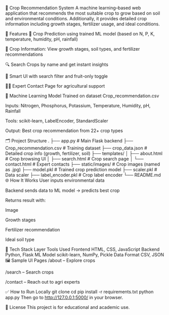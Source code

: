 🌱 Crop Recommendation System
A machine learning–based web application that recommends the most suitable crop to grow based on soil and environmental conditions. Additionally, it provides detailed crop information including growth stages, fertilizer usage, and ideal conditions.

🚀 Features
🌾 Crop Prediction using trained ML model (based on N, P, K, temperature, humidity, pH, rainfall)

📖 Crop Information: View growth stages, soil types, and fertilizer recommendations

🔍 Search Crops by name and get instant insights

🧠 Smart UI with search filter and fruit-only toggle

👨‍🌾 Expert Contact Page for agricultural support

🧠 Machine Learning Model
Trained on dataset Crop_recommendation.csv

Inputs: Nitrogen, Phosphorus, Potassium, Temperature, Humidity, pH, Rainfall

Tools: scikit-learn, LabelEncoder, StandardScaler

Output: Best crop recommendation from 22+ crop types

🗂 Project Structure
.
├── app.py                      # Main Flask backend
├── Crop_recommendation.csv    # Training dataset
├── crop_data.json             # Detailed crop info (growth, fertilizer, soil)
├── templates/
│   ├── about.html             # Crop browsing UI
│   ├── search.html            # Crop search page
│   └── contact.html           # Expert contacts
├── static/images/             # Crop images (named as <crop>.jpg)
├── model.pkl                  # Trained crop prediction model
├── scaler.pkl                 # Data scaler
├── label_encoder.pkl          # Crop label encoder
└── README.md
🌐 How It Works
User inputs environmental data

Backend sends data to ML model → predicts best crop

Returns result with:

Image

Growth stages

Fertilizer recommendation

Ideal soil type

🔧 Tech Stack
Layer	Tools Used
Frontend	HTML, CSS, JavaScript
Backend	Python, Flask
ML Model	scikit-learn, NumPy, Pickle
Data Format	CSV, JSON
🖼 Sample UI Pages
/about – Explore crops

/search – Search crops

/contact – Reach out to agri experts

✅ How to Run Locally
git clone <your-repo-url>
cd <project-folder>
pip install -r requirements.txt
python app.py
Then go to http://127.0.0.1:5000/ in your browser.

📜 License
This project is for educational and academic use.

